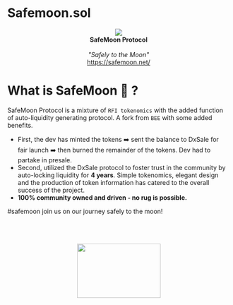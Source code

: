 # Safemoon.sol

<p align="center">
  <img src="https://safemoon.net/public/img/519x141.png">
  <br />
  <b>SafeMoon Protocol</b>
  <br />
  <br />
  <em>"Safely to the Moon"</em>
  <br />
  <a href ="https://safemoon.net/" target="_blank">https://safemoon.net/</a>
 </p>

# What is SafeMoon 🌚 ?

SafeMoon Protocol is a mixture of `RFI tokenomics` with the added function of auto-liquidity generating protocol. A fork from `BEE` with some added benefits.

* First, the dev has minted the tokens ➡️ sent the balance to DxSale for fair launch ➡️ then burned the remainder of the tokens. Dev had to partake in presale.
* Second, utilized the DxSale protocol to foster trust in the community by auto-locking liquidity for **4 years**.
Simple tokenomics, elegant design and the production of token information has catered to the overall success of the project.
* **100% community owned and driven - no rug is possible.**


#safemoon join us on our journey safely to the moon!


<p align="center">
  <br /><br /><br />
  <img src="https://safemoon.net/public/img/spaceman.png" width="189" height="123">
 </p>

